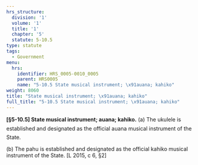 ```yaml
---
hrs_structure:
  division: '1'
  volume: '1'
  title: '1'
  chapter: '5'
  statute: 5-10.5
type: statute
tags:
  - Government
menu:
  hrs:
    identifier: HRS_0005-0010_0005
    parent: HRS0005
    name: "5-10.5 State musical instrument; \x91auana; kahiko"
weight: 8060
title: "State musical instrument; \x91auana; kahiko"
full_title: "5-10.5 State musical instrument; \x91auana; kahiko"
---
```

**[§5-10.5] State musical instrument; auana; kahiko.** (a) The ukulele is established and designated as the official auana musical instrument of the State.

(b) The pahu is established and designated as the official kahiko musical instrument of the State. [L 2015, c 6, §2]